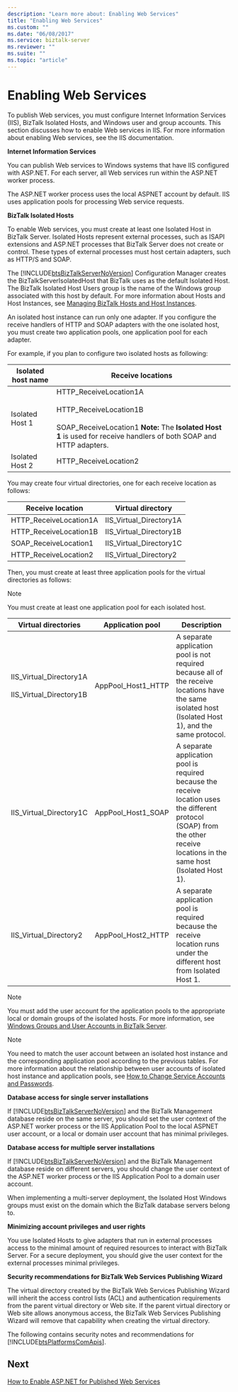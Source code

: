 ```yaml
---
description: "Learn more about: Enabling Web Services"
title: "Enabling Web Services"
ms.custom: ""
ms.date: "06/08/2017"
ms.service: biztalk-server
ms.reviewer: ""
ms.suite: ""
ms.topic: "article"
---
```

# Enabling Web Services
To publish Web services, you must configure Internet Information Services (IIS), BizTalk Isolated Hosts, and Windows user and group accounts. This section discusses how to enable Web services in IIS. For more information about enabling Web services, see the IIS documentation.  
  
 **Internet Information Services**  
  
 You can publish Web services to Windows systems that have IIS configured with ASP.NET. For each server, all Web services run within the ASP.NET worker process.  
  
 The ASP.NET worker process uses the local ASPNET account by default. IIS uses application pools for processing Web service requests.  
  
 **BizTalk Isolated Hosts**  
  
 To enable Web services, you must create at least one Isolated Host in BizTalk Server. Isolated Hosts represent external processes, such as ISAPI extensions and ASP.NET processes that BizTalk Server does not create or control. These types of external processes must host certain adapters, such as HTTP/S and SOAP.  
  
 The [!INCLUDE[btsBizTalkServerNoVersion](../includes/btsbiztalkservernoversion-md.md)] Configuration Manager creates the BizTalkServerIsolatedHost that BizTalk uses as the default Isolated Host. The BizTalk Isolated Host Users group is the name of the Windows group associated with this host by default. For more information about Hosts and Host Instances, see [Managing BizTalk Hosts and Host Instances](../core/managing-biztalk-hosts-and-host-instances.md).  
  
 An isolated host instance can run only one adapter. If you configure the receive handlers of HTTP and SOAP adapters with the one isolated host, you must create two application pools, one application pool for each adapter.  
  
 For example, if you plan to configure two isolated hosts as following:  
  
|Isolated host name|Receive locations|  
|------------------------|-----------------------|  
|Isolated Host 1|HTTP_ReceiveLocation1A<br /><br /> HTTP_ReceiveLocation1B<br /><br /> SOAP_ReceiveLocation1 **Note:**  The **Isolated Host 1** is used for receive handlers of both SOAP and HTTP adapters.|  
|Isolated Host 2|HTTP_ReceiveLocation2|  
  
 You may create four virtual directories, one for each receive location as follows:  
  
|Receive location|Virtual directory|  
|----------------------|-----------------------|  
|HTTP_ReceiveLocation1A|IIS_Virtual_Directory1A|  
|HTTP_ReceiveLocation1B|IIS_Virtual_Directory1B|  
|SOAP_ReceiveLocation1|IIS_Virtual_Directory1C|  
|HTTP_ReceiveLocation2|IIS_Virtual_Directory2|  
  
 Then, you must create at least three application pools for the virtual directories as follows:  
  
> [!NOTE]
>  You must create at least one application pool for each isolated host.  
  
|Virtual directories|Application pool|Description|  
|-------------------------|----------------------|-----------------|  
|IIS_Virtual_Directory1A<br /><br /> IIS_Virtual_Directory1B|AppPool_Host1_HTTP|A separate application pool is not required because all of the receive locations have the same isolated host (Isolated Host 1), and the same protocol.|  
|IIS_Virtual_Directory1C|AppPool_Host1_SOAP|A separate application pool is required because the receive location uses the different protocol (SOAP) from the other receive locations in the same host (Isolated Host 1).|  
|IIS_Virtual_Directory2|AppPool_Host2_HTTP|A separate application pool is required because the receive location runs under the different host from Isolated Host 1.|  
  
> [!NOTE]
>  You must add the user account for the application pools to the appropriate local or domain groups of the isolated hosts. For more information, see [Windows Groups and User Accounts in BizTalk Server](../core/windows-groups-and-user-accounts-in-biztalk-server.md).  
  
> [!NOTE]
>  You need to match the user account between an isolated host instance and the corresponding application pool according to the previous tables. For more information about the relationship between user accounts of isolated host instance and application pools, see [How to Change Service Accounts and Passwords](../core/how-to-change-service-accounts-and-passwords.md).  
  
 **Database access for single server installations**  
  
 If [!INCLUDE[btsBizTalkServerNoVersion](../includes/btsbiztalkservernoversion-md.md)] and the BizTalk Management database reside on the same server, you should set the user context of the ASP.NET worker process or the IIS Application Pool to the local ASPNET user account, or a local or domain user account that has minimal privileges.  
  
 **Database access for multiple server installations**  
  
 If [!INCLUDE[btsBizTalkServerNoVersion](../includes/btsbiztalkservernoversion-md.md)] and the BizTalk Management database reside on different servers, you should change the user context of the ASP.NET worker process or the IIS Application Pool to a domain user account.  
  
 When implementing a multi-server deployment, the Isolated Host Windows groups must exist on the domain which the BizTalk database servers belong to.  
  
 **Minimizing account privileges and user rights**  
  
 You use Isolated Hosts to give adapters that run in external processes access to the minimal amount of required resources to interact with BizTalk Server. For a secure deployment, you should give the user context for the external processes minimal privileges.  
  
 **Security recommendations for BizTalk Web Services Publishing Wizard**  
  
 The virtual directory created by the BizTalk Web Services Publishing Wizard will inherit the access control lists (ACL) and authentication requirements from the parent virtual directory or Web site. If the parent virtual directory or Web site allows anonymous access, the BizTalk Web Services Publishing Wizard will remove that capability when creating the virtual directory.  
  
 The following contains security notes and recommendations for [!INCLUDE[btsPlatformsComApis](../includes/btsplatformscomapis-md.md)].  
  
## Next
  
[How to Enable ASP.NET for Published Web Services](../core/how-to-enable-asp-net-4-0-for-published-web-services.md)
